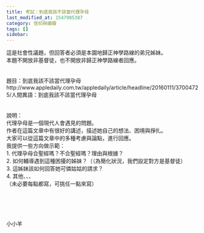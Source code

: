 ```yaml
---
title: 考試：到底我該不該當代理孕母
last_modified_at: 1547985387
category: 信仰與婚姻
tags: []
sidebar: 
---
```


<p>這是社會性議題，但回答者必須是本園地歸正神學路線的弟兄姊妹。<br/>本題不開放非基督徒，也不開放非歸正神學路線者回應。<br/><!--more--><br/><br/>題目：到底我該不該當代理孕母<br/>http://www.appledaily.com.tw/appledaily/article/headline/20160111/37004725/人間異語：到底我該不該當代理孕母<br/><br/><br/>說明：<br/>代理孕母是一個現代人會遇見的問題。<br/>作者在這篇文章中有很好的講述，描述她自己的想法、困境與掙扎。<br/>大家可以從這篇文章中的多種考慮與論點，進行回應。<br/>我提供一些方向做示範：<br/>1.	代理孕母合聖經嗎？不合聖經嗎？理由與根據？<br/>2.	如何輔導遇到這種困擾的姊妹？（（為簡化狀況，我們設定對方是基督徒）<br/>3.	這姊妹該如何回答她可憐姑姑的請求？<br/>4.	其他、、、<br/>（未必要每點都寫，可挑任一點來寫）<br/><br/><br/><br/><br/><br/>小小羊<br/><br/><br/><br/></p>
